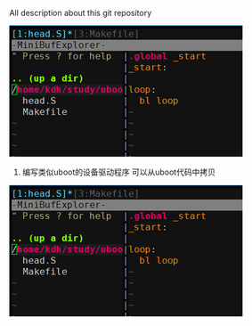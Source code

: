 All description about this git repository

![image](https://github.com/kongdehua/uboot/raw/master/image/firstExample_head.png "title")

1. 编写类似uboot的设备驱动程序
	可以从uboot代码中拷贝

![image](https://github.com/kongdehua/uboot/raw/master/image/firstExample_head.png "title")



